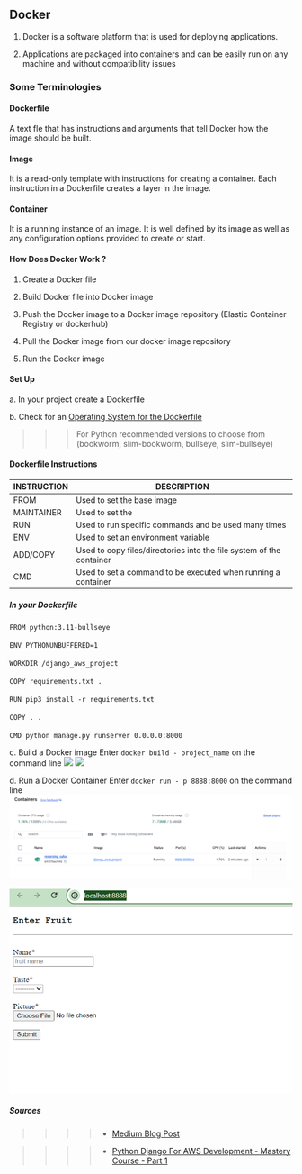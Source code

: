 ## Docker

1. Docker is a software platform that is used for deploying applications.

2. Applications are packaged into containers and can be easily run on any machine and without compatibility issues

### Some Terminologies 

#### Dockerfile 

A text fle that has instructions and arguments that tell Docker how the image should be built.


#### Image 

It is a read-only template with instructions for creating a container. Each instruction in a Dockerfile creates a layer in the image.


#### Container 

It is a running instance of an image. It is well defined by its image as well as any configuration options provided to create or start.


#### How Does Docker Work ?

1. Create a Docker file
2. Build Docker file into Docker image
3. Push the Docker image to a Docker image repository (Elastic Container Registry or dockerhub)
4. Pull the Docker image from our docker image repository

5. Run the Docker image

#### Set Up

a. In your project create a Dockerfile

b. Check for an [Operating System for the Dockerfile](https://hub.docker.com/)
>>> For Python recommended versions to choose from (bookworm, slim-bookworm, bullseye, slim-bullseye)

#### Dockerfile Instructions 

| INSTRUCTION | DESCRIPTION |
|----------|----------|
| FROM  | Used to set the base image   |
| MAINTAINER   | Used to set the    |
| RUN   | Used to run specific commands and be used many times   |
| ENV  | Used to set an environment variable   |
| ADD/COPY    | Used to copy files/directories into the file system of the container   |
| CMD  | Used to set a command to be executed when running a container   |



##### In your Dockerfile 
```
FROM python:3.11-bullseye

ENV PYTHONUNBUFFERED=1

WORKDIR /django_aws_project

COPY requirements.txt .

RUN pip3 install -r requirements.txt

COPY . .

CMD python manage.py runserver 0.0.0.0:8000
```


c. Build a Docker image
  Enter ` docker build - project_name ` on the command line
![
](images/Docker.Build.png)
![
](images/Docker.Container.png)



d. Run a Docker Container 
Enter ` docker run - p 8888:8000 ` on the command line
![alt text](images/Docker.Run.png)


![alt text](images/docker-run-image.png)

 ##### Sources

 >>>> * [Medium Blog Post](https://blog.devgenius.io/containerize-a-python-application-using-docker-f8cea56568dd)

 >>>> * [Python Django For AWS Development - Mastery Course - Part 1](https://www.udemy.com/course/python-django-for-aws-development-mastery-course-part-1/?kw=arno&src=sac)
